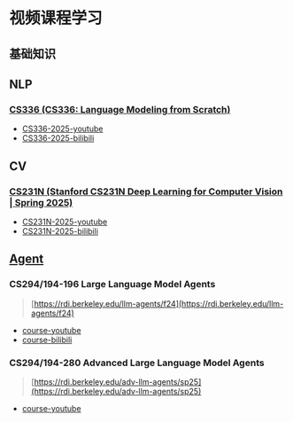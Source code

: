 
# 视频课程学习

## 基础知识

## NLP
### [CS336 (CS336: Language Modeling from Scratch)](/视频课程学习/cs336_2025.md)

- [CS336-2025-youtube](https://www.youtube.com/watch?v=SQ3fZ1sAqXI&list=PLoROMvodv4rOY23Y0BoGoBGgQ1zmU_MT_)
- [CS336-2025-bilibili](https://www.bilibili.com/video/BV1YKhhzBE1M/?spm_id_from=333.337.search-card.all.click&vd_source=e93a4a5bbafd55034ada9970aedf668e)

## CV

### [CS231N (Stanford CS231N Deep Learning for Computer Vision | Spring 2025)](/视频课程学习/cs231n_2025.md)

- [CS231N-2025-youtube](https://www.youtube.com/watch?v=2fq9wYslV0A&list=PLoROMvodv4rOmsNzYBMe0gJY2XS8AQg16)
- [CS231N-2025-bilibili](https://www.bilibili.com/video/BV1b1agz5ERC/?spm_id_from=333.337.search-card.all.click&vd_source=e93a4a5bbafd55034ada9970aedf668e)


## [Agent](/视频课程学习/llm_agent_2024.md)

###  CS294/194-196 Large Language Model Agents

> [https://rdi.berkeley.edu/llm-agents/f24](https://rdi.berkeley.edu/llm-agents/f24)

- [course-youtube](https://www.youtube.com/watch?v=QL-FS_Zcmyo&list=PLS01nW3RtgopsNLeM936V4TNSsvvVglLc&index=12)
- [course-bilibili](https://www.bilibili.com/video/BV1wfWFzjEzH/?spm_id_from=333.337.search-card.all.click&vd_source=e93a4a5bbafd55034ada9970aedf668e)


### CS294/194-280 Advanced Large Language Model Agents

> [https://rdi.berkeley.edu/adv-llm-agents/sp25](https://rdi.berkeley.edu/adv-llm-agents/sp25)

- [course-youtube](https://www.youtube.com/playlist?list=PLS01nW3RtgorL3AW8REU9nGkzhvtn6Egn)
